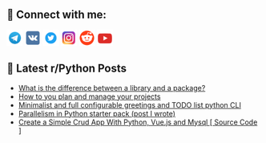 ## 🔎 Connect with me:
[<img src="https://github.com/bullbesh/bullbesh/blob/main/images/Telegram.png" width="32" height="32" />](https://t.me/bullbesh)
[<img src="https://github.com/bullbesh/bullbesh/blob/main/images/VK.png" width="32" height="32" />](https://vk.com/bullbesh)
[<img src="https://github.com/bullbesh/bullbesh/blob/main/images/Twitter.png" width="32" height="32" />](https://twitter.com/bullbesh1)
[<img src="https://github.com/bullbesh/bullbesh/blob/main/images/Instagram.png" width="32" height="32" />](https://www.instagram.com/bullbesh)
[<img src="https://github.com/bullbesh/bullbesh/blob/main/images/Reddit.png" width="32" height="32" />](https://www.reddit.com/user/bullbesh)
[<img src="https://github.com/bullbesh/bullbesh/blob/main/images/YouTube.png" width="32" height="32" />](https://www.youtube.com/channel/UCtfjRs6uzgq5mfm8S06WTcg)

## 📕 Latest r/Python Posts
<!-- BLOG-POST-LIST:START -->
- [What is the difference between a library and a package?](https://www.reddit.com/r/Python/comments/weycrc/what_is_the_difference_between_a_library_and_a/)
- [How to you plan and manage your projects](https://www.reddit.com/r/Python/comments/wey81y/how_to_you_plan_and_manage_your_projects/)
- [Minimalist and full configurable greetings and TODO list python CLI](https://www.reddit.com/r/Python/comments/weta5k/minimalist_and_full_configurable_greetings_and/)
- [Parallelism in Python starter pack &lpar;post I wrote&rpar;](https://www.reddit.com/r/Python/comments/wet551/parallelism_in_python_starter_pack_post_i_wrote/)
- [Create a Simple Crud App With Python, Vue.js and Mysql [ Source Code ]](https://www.reddit.com/r/Python/comments/wesrav/create_a_simple_crud_app_with_python_vuejs_and/)
<!-- BLOG-POST-LIST:END -->
